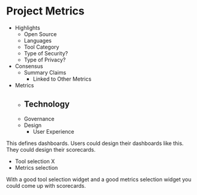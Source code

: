 # Project Metrics

 - Highlights
   - Open Source
   - Languages
   - Tool Category
   - Type of Security?
   - Type of Privacy?
 - Consensus
   - Summary Claims
     - Linked to Other Metrics
 - Metrics
   - Technology
     -
   - Governance
   - Design
     - User Experience


This defines dashboards. Users could design their dashboards like this. They could design their scorecards.

 - Tool selection
   X
 - Metrics selection


With a good tool selection widget and a good metrics selection widget you could come up with scorecards.
